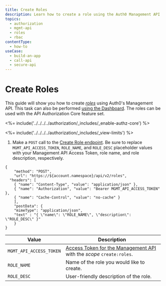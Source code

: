 ```yaml
---
title: Create Roles
description: Learn how to create a role using the Auth0 Management API. For use with Auth0's API Authorization Core feature set.
topics:
  - authorization
  - mgmt-api
  - roles
  - rbac
contentType: 
  - how-to
useCase:
  - build-an-app
  - call-api
  - secure-api
---
```

# Create Roles

This guide will show you how to create <dfn data-key="role">[roles](/authorization/concepts/rbac)</dfn> using Auth0's Management API. This task can also be performed [using the Dashboard](/dashboard/guides/roles/create-roles). The roles can be used with the API Authorization Core feature set.

<%= include('../../../../authorization/_includes/_enable-authz-core') %>

<%= include('../../../../authorization/_includes/_view-limits') %>

1. Make a `POST` call to the [Create Role endpoint](/api/management/v2#!/Roles/post_roles). Be sure to replace `MGMT_API_ACCESS_TOKEN`, `ROLE_NAME`, and `ROLE_DESC` placeholder values with your Management API Access Token, role name, and role description, respectively.

```har
{
	"method": "POST",
	"url": "https://${account.namespace}/api/v2/roles",
  "headers": [
  	{ "name": "Content-Type", "value": "application/json" },
  	{ "name": "Authorization", "value": "Bearer MGMT_API_ACCESS_TOKEN" },
  	{ "name": "Cache-Control", "value": "no-cache" }
	],
	"postData": {
    "mimeType": "application/json",
    "text" : "{ \"name\": \"ROLE_NAME\", \"description\": \"ROLE_DESC\" }"
	}
}
```

| **Value** | **Description** |
| - | - |
| `MGMT_API_ACCESS_TOKEN`  | [Access Token for the Management API](/api/management/v2/tokens) with the <dfn data-key="scope">scope</dfn> `create:roles`. |
| `ROLE_NAME` | Name of the role you would like to create. |
| `ROLE_DESC` | User-friendly description of the role. |